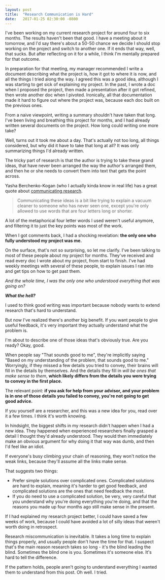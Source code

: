 ```yaml
---
layout: post
title:  "Research Communication is Hard"
date:   2017-01-25 02:30:00 -0800
---
```


I've been working on my current research project for around four to six months.
The results haven't been that good. I have a meeting about it tomorrow, and
I'd say there's about a 50-50 chance we decide I should stop working on the
project and switch to another one. If it ends that way, well, that sucks.
But after reflecting on it for a while, I think I'm mentally prepared for
that outcome.

In preparation for that meeting, my manager recommended I write a document
describing what the project is, how it got to where it is now, and all the
things I tried along the way. I agreed this was a good idea, although I
was starting to get sick of explaining my project. In the past,
I wrote a doc when I proposed the project, then made a presentation after
it got refined, then wrote another doc when I pivoted. Ironically,
all that documentation made it hard to figure out where the project was,
because each doc built on the previous ones.

From a naive viewpoint, writing a summary shouldn't have taken that long.
I've been living and breathing this project
for months, and I had already written several documents on the project. How
long could writing one more take?

Well, turns out it took me about a day. That's actually not too long, all
things considered, but why did it have to take that long at all? It was only
summarizing things I'd already written.

The tricky part of research is that the author is trying to take these
grand ideas, that have never been arranged the way the author's arranged them,
and then he or she needs to convert them into text that gets the point across.

Yasha Berchenko-Kogan (who I actually kinda know in real life) has a great quote
about [communicating research](https://gist.github.com/stoutbeard/4158578).

> Communicating these ideas is a bit like trying to explain a vacuum cleaner to someone who has never seen one, except you're only allowed to use words that are four letters long or shorter.

A lot of the metaphorical four letter words I used weren't useful anymore, and
filtering it to just the key points was most of the work.

When I got comments back, I had a shocking revelation: **the only one who fully
understood my project was me.**

On the surface, that's not so surprising, so let me clarify. I've been talking
to most of these people about my project for months. They've received and read
every doc I wrote about my project, from start to finish. I've had
weekly meetings with several of these people, to explain issues I ran into
and get tips on how to get past them.

*And the whole time, I was the only one who understood everything that was going on?*

**_What the hell?_**

I used to think good writing was important because nobody wants to extend research
that's hard to understand.

But now I've realized there's another big benefit. If you want people to give
useful feedback, it's very important they actually understand what the problem is.

I'm about to describe one of those ideas that's obviously true.
Are you ready? Okay, good.

When people say "That sounds good to me", they're implicitly saying "Based on
my understanding of the problem, that sounds good to me." Worryingly, if they
missed a few details you tried to convey, their brains will fill in the details
by themselves. And the details they fill in *will be ones that
make sense to them*, **which likely differs from the details you were
trying to convey in the first place.**

The relevant point: **if you ask for help from your advisor, and your problem
is in one of those details you failed to convey, you're not going to get good advice.**

If you yourself are a researcher, and this was a new idea for you, read over
it a few times. I think it's worth knowing.

In hindsight, the biggest shifts in my research didn't happen when I had a new
idea. They happened when experienced
researchers finally grasped a detail I thought they'd already understood.
They would then immediately make an obvious argument for why doing it that
way was dumb, and then I'd feel like an idiot.

If everyone's busy climbing your chain of reasoning, they won't
notice the weak links, because they'll assume all the links make sense.

That suggests two things:

* Prefer simple solutions over complicated ones. Complicated solutions are hard
to explain, meaning it's harder to get good feedback, and complicated solutions
are the ones that need feedback the most.
* If you do need to use a complicated solution, be very, very careful that
you understand why you're doing everything you're doing, and that the reasons
you made up four months ago still make sense in the present.

If I had explained my research project better, I could have saved a few weeks
of work, because I could have avoided a lot of silly ideas that weren't worth
doing in retrospect.

Research miscommunication is inevitable. It takes a long time to explain things
properly, and usually people don't have the time for that. I suspect that's the
main reason research takes so long - it's the blind leading the blind.
Sometimes the blind one is you. Sometimes it's someone else.
It's hard to tell the difference.

If the pattern holds, people aren't going to understand everything I wanted
them to understand from this post. Oh well. I tried.

